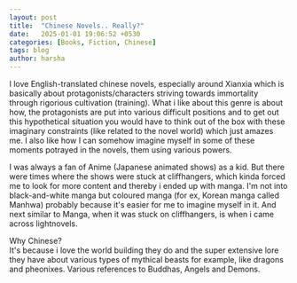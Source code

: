 ```yaml
---
layout: post
title:  "Chinese Novels.. Really?"
date:   2025-01-01 19:06:52 +0530
categories: [Books, Fiction, Chinese]
tags: blog
author: harsha
---
```


I love English-translated chinese novels, especially around Xianxia which is basically about protagonists/characters striving towards immortality through rigorious cultivation (training). What i like about this genre is about how, the protagonists are put into various difficult positions and to get out this hypothetical situation you would have to think out of the box with these imaginary constraints (like related to the novel world) which just amazes me. I also like how I can somehow imagine myself in some of these moments potrayed in the novels, them using various powers.

I was always a fan of Anime (Japanese animated shows) as a kid. But there were times where the shows were stuck at cliffhangers, which kinda forced me to look for more content and thereby i ended up with manga.
I'm not into black-and-white manga but coloured manga (for ex, Korean manga called Manhwa) probably because it's easier for me to imagine myself in it. And next similar to Manga, when it was stuck on cliffhangers, is when i came across lightnovels.

Why Chinese?  
It's because i love the world building they do and the super extensive lore they have about various types of mythical beasts for example, like dragons and pheonixes. Various references to Buddhas, Angels and Demons.  